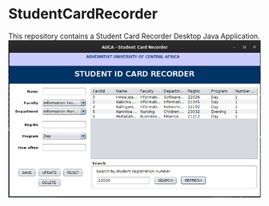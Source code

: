 # StudentCardRecorder
This repository contains a Student Card Recorder Desktop Java Application.
![Project view](https://github.com/hirwajeaneric/StudentCardRecorder/blob/main/docs/StudentIdCardRecorder.png)
